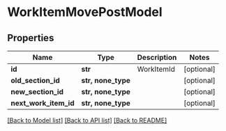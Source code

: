 # WorkItemMovePostModel


## Properties
Name | Type | Description | Notes
------------ | ------------- | ------------- | -------------
**id** | **str** | WorkItemId | [optional] 
**old_section_id** | **str, none_type** |  | [optional] 
**new_section_id** | **str, none_type** |  | [optional] 
**next_work_item_id** | **str, none_type** |  | [optional] 

[[Back to Model list]](../README.md#documentation-for-models) [[Back to API list]](../README.md#documentation-for-api-endpoints) [[Back to README]](../README.md)


